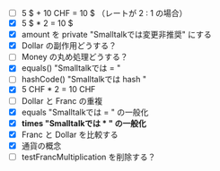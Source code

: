 - [ ] 5 $ + 10 CHF = 10 $ （レートが 2 : 1 の場合）
- [x] 5 $ * 2 = 10 $
- [x] amount を private "Smalltalkでは変更非推奨" にする
- [x] Dollar の副作用どうする？
- [ ] Money の丸め処理どうする？
- [x] equals() "Smalltalkでは = "
- [ ] hashCode() "Smalltalkでは hash "
- [x] 5 CHF * 2 = 10 CHF
- [ ] Dollar と Franc の重複
- [x] equals "Smalltalkでは = " の一般化
- [x] **times "Smalltalkでは * " の一般化**
- [x] Franc と Dollar を比較する
- [x] 通貨の概念
- [ ] testFrancMultiplication を削除する？
